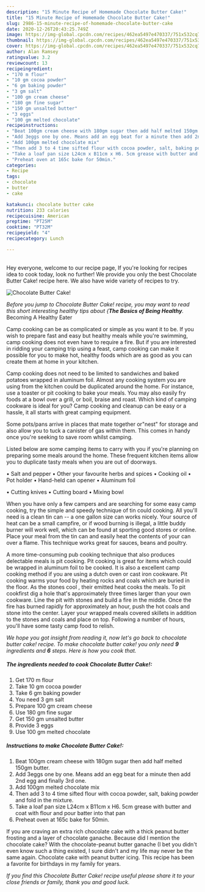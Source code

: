```yaml
---
description: "15 Minute Recipe of Homemade Chocolate Butter Cake!"
title: "15 Minute Recipe of Homemade Chocolate Butter Cake!"
slug: 2986-15-minute-recipe-of-homemade-chocolate-butter-cake
date: 2020-12-26T20:43:25.749Z
image: https://img-global.cpcdn.com/recipes/462ea5497e470337/751x532cq70/chocolate-butter-cake-recipe-main-photo.jpg
thumbnail: https://img-global.cpcdn.com/recipes/462ea5497e470337/751x532cq70/chocolate-butter-cake-recipe-main-photo.jpg
cover: https://img-global.cpcdn.com/recipes/462ea5497e470337/751x532cq70/chocolate-butter-cake-recipe-main-photo.jpg
author: Alan Ramsey
ratingvalue: 3.2
reviewcount: 13
recipeingredient:
- "170 m flour"
- "10 gm cocoa powder"
- "6 gm baking powder"
- "3 gm salt"
- "100 gm cream cheese"
- "180 gm fine sugar"
- "150 gm unsalted butter"
- "3 eggs"
- "100 gm melted chocolate"
recipeinstructions:
- "Beat 100gm cream cheese with 180gm sugar then add half melted 150gm butter."
- "Add 3eggs one by one. Means add an egg beat for a minute then add 2nd egg and finally 3rd one."
- "Add 100gm melted chocolate mix"
- "Then add 3 to 4 time sifted flour with cocoa powder, salt, baking powder and fold in the mixture."
- "Take a loaf pan size L24cm x B11cm x H6. 5cm grease with butter and coat with flour and pour batter into that pan"
- "Preheat oven at 165c bake for 50min."
categories:
- Recipe
tags:
- chocolate
- butter
- cake

katakunci: chocolate butter cake 
nutrition: 233 calories
recipecuisine: American
preptime: "PT25M"
cooktime: "PT32M"
recipeyield: "4"
recipecategory: Lunch

---
```

<br>
Hey everyone, welcome to our recipe page, If you're looking for recipes idea to cook today, look no further! We provide you only the best Chocolate Butter Cake! recipe here. We also have wide variety of recipes to try.
<br>


![Chocolate Butter Cake!](https://img-global.cpcdn.com/recipes/462ea5497e470337/751x532cq70/chocolate-butter-cake-recipe-main-photo.jpg)

<i>Before you jump to Chocolate Butter Cake! recipe, you may want to read this short interesting healthy tips about {<strong>The Basics of Being Healthy</strong>.</i>
Becoming A Healthy Eater

    
Camp cooking can be as complicated or simple as you want it to be. If you wish to prepare fast and easy but healthy meals while you're swimming, camp cooking does not even have to require a fire. But if you are interested in ridding your camping trip using a feast, camp cooking can make it possible for you to make hot, healthy foods which are as good as you can create them at home in your kitchen.

Camp cooking does not need to be limited to sandwiches and baked potatoes wrapped in aluminum foil.  Almost any cooking system you are using from the kitchen could be duplicated around the home. For instance, use a toaster or pit cooking to bake your meals. You may also easily fry foods at a bowl over a grill, or boil, braise and roast. Which kind of camping cookware is ideal for you? Camp cooking and cleanup can be easy or a hassle, it all starts with great camping equipment.

Some pots/pans arrive in places that mate together or"nest" for storage and also allow you to tuck a canister of gas within them. This comes in handy once you're seeking to save room whilst camping.

Listed below are some camping items to carry with you if you're planning on preparing some meals around the home. These frequent kitchen items allow you to duplicate tasty meals when you are out of doorways.

• Salt and pepper
• Other your favourite herbs and spices
• Cooking oil
• Pot holder
• Hand-held can opener
• Aluminum foil

• Cutting knives
• Cutting board
• Mixing bowl


When you have only a few campers and are searching for some easy camp cooking, try the simple and speedy technique of tin could cooking. All you'll need is a clean tin can -- a one gallon size can works nicely. Your source of heat can be a small campfire, or if wood burning is illegal, a little buddy burner will work well, which can be found at sporting good stores or online. Place your meal from the tin can and easily heat the contents of your can over a flame.  This technique works great for sauces, beans and poultry.

A more time-consuming pub cooking technique that also produces delectable meals is pit cooking. Pit cooking is great for items which could be wrapped in aluminum foil to be cooked.  It is also a excellent camp cooking method if you are using a dutch oven or cast iron cookware. Pit cooking warms your food by heating rocks and coals which are buried in the floor. As the stones cool , their emitted heat cooks the meals. To pit cookfirst dig a hole that's approximately three times larger than your own cookware. Line the pit with stones and build a fire in the middle. Once the fire has burned rapidly for approximately an hour, push the hot coals and stone into the center. Layer your wrapped meals covered skillets in addition to the stones and coals and place on top. Following a number of hours, you'll have some tasty camp food to relish.


<i>We hope you got insight from reading it, now let's go back to chocolate butter cake! recipe. To make chocolate butter cake! you only need <strong>9</strong> ingredients and <strong>6</strong> steps. Here is how you cook that.
</i>

##### The ingredients needed to cook Chocolate Butter Cake!:

1. Get 170 m flour
1. Take 10 gm cocoa powder
1. Take 6 gm baking powder
1. You need 3 gm salt
1. Prepare 100 gm cream cheese
1. Use 180 gm fine sugar
1. Get 150 gm unsalted butter
1. Provide 3 eggs
1. Use 100 gm melted chocolate


##### Instructions to make Chocolate Butter Cake!:

1. Beat 100gm cream cheese with 180gm sugar then add half melted 150gm butter.
1. Add 3eggs one by one. Means add an egg beat for a minute then add 2nd egg and finally 3rd one.
1. Add 100gm melted chocolate mix
1. Then add 3 to 4 time sifted flour with cocoa powder, salt, baking powder and fold in the mixture.
1. Take a loaf pan size L24cm x B11cm x H6. 5cm grease with butter and coat with flour and pour batter into that pan
1. Preheat oven at 165c bake for 50min.


If you are craving an extra rich chocolate cake with a thick peanut butter frosting and a layer of chocolate ganache. Because did I mention the chocolate cake? With the chocolate-peanut butter ganache (I bet you didn&#39;t even know such a thing existed, I sure didn&#39;t and my life may never be the same again. Chocolate cake with peanut butter icing. This recipe has been a favorite for birthdays in my family for years. 

<i>If you find this Chocolate Butter Cake! recipe useful please share it to your close friends or family, thank you and good luck.</i>
